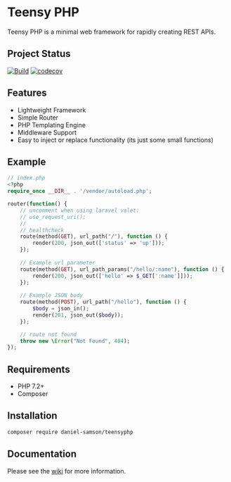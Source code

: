# Teensy PHP

Teensy PHP is a minimal web framework for rapidly creating REST APIs.

## Project Status
[![Build](https://github.com/daniel-samson/teensyphp/actions/workflows/php.yml/badge.svg)](https://github.com/daniel-samson/teensyphp/actions/workflows/php.yml)
[![codecov](https://codecov.io/gh/daniel-samson/teensyphp/branch/master/graph/badge.svg)](https://codecov.io/gh/daniel-samson/teensyphp)




## Features
- Lightweight Framework
- Simple Router
- PHP Templating Engine
- Middleware Support
- Easy to inject or replace functionality (its just some small functions)


## Example
```php
// index.php
<?php
require_once __DIR__ . '/vendor/autoload.php';

router(function() {
    // uncomment when using laravel valet:
    // use_request_uri();
    //
    // healthcheck
    route(method(GET), url_path("/"), function () {
        render(200, json_out(['status' => 'up']));
    });
    
    // Example url parameter
    route(method(GET), url_path_params("/hello/:name"), function () {
        render(200, json_out(['hello' => $_GET[':name']]));
    });
    
    // Example JSON body
    route(method(POST), url_path("/hello"), function () {
        $body = json_in();
        render(201, json_out($body));
    });

    // route not found
    throw new \Error("Not Found", 404);
});
```
## Requirements
- PHP 7.2+
- Composer

## Installation

```bash
composer require daniel-samson/teensyphp
``` 

## Documentation
Please see the [wiki](https://github.com/daniel-samson/teensyphp/wiki) for more information.
